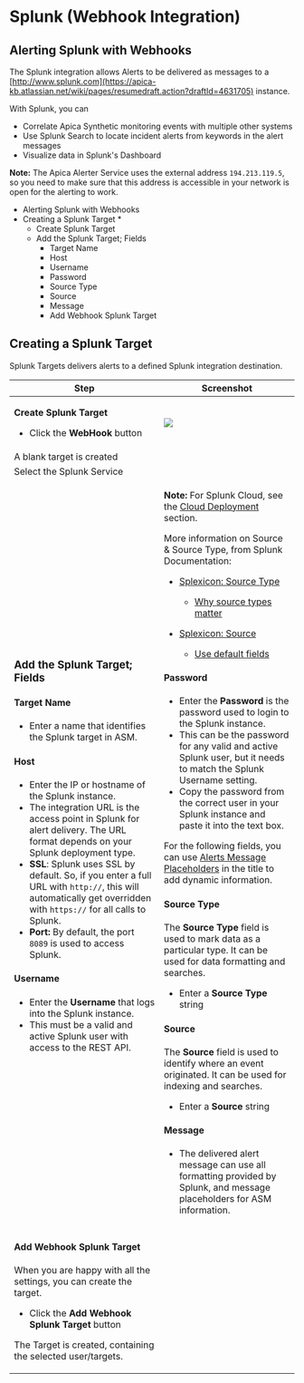 # Splunk (Webhook Integration)

## Alerting Splunk with Webhooks <a href="#splunk-webhookintegration-alertingsplunkwithwebhooks" id="splunk-webhookintegration-alertingsplunkwithwebhooks"></a>

The Splunk integration allows Alerts to be delivered as messages to a [http://www.splunk.com](https://apica-kb.atlassian.net/wiki/pages/resumedraft.action?draftId=4631705) instance.



With Splunk, you can

* Correlate Apica Synthetic monitoring events with multiple other systems
* Use Splunk Search to locate incident alerts from keywords in the alert messages
* Visualize data in Splunk's Dashboard

**Note:** The Apica Alerter Service uses the external address `194.213.119.5`, so you need to make sure that this address is accessible in your network is open for the alerting to work.

* Alerting Splunk with Webhooks
* Creating a Splunk Target
  *
    * Create Splunk Target
  * Add the Splunk Target; Fields
    * Target Name
    * Host
    * Username
    * Password
    * Source Type
    * Source
    * Message
    * Add Webhook Splunk Target

## Creating a Splunk Target <a href="#splunk-webhookintegration-creatingasplunktarget" id="splunk-webhookintegration-creatingasplunktarget"></a>

Splunk Targets delivers alerts to a defined Splunk integration destination.



| **Step**                                                                                                                                                                                                                                                                                                                                                                                                                                                                                                                                                                                                                                                                                                                                                                                                                                                                                                                                                                                                                                     | **Screenshot**                                                                                                                                                                                                                                                                                                                                                                                                                                                                                                                                                                                                                                                                                                                                                                                                                                                                                                                                                                                                                                                                                                                                                                                                                                                                                                                                                                                                                                                                                                                                                                                                                                                                                                                                                                                                                                                                                                                                                                                                                                                                                               |
| -------------------------------------------------------------------------------------------------------------------------------------------------------------------------------------------------------------------------------------------------------------------------------------------------------------------------------------------------------------------------------------------------------------------------------------------------------------------------------------------------------------------------------------------------------------------------------------------------------------------------------------------------------------------------------------------------------------------------------------------------------------------------------------------------------------------------------------------------------------------------------------------------------------------------------------------------------------------------------------------------------------------------------------------- | ------------------------------------------------------------------------------------------------------------------------------------------------------------------------------------------------------------------------------------------------------------------------------------------------------------------------------------------------------------------------------------------------------------------------------------------------------------------------------------------------------------------------------------------------------------------------------------------------------------------------------------------------------------------------------------------------------------------------------------------------------------------------------------------------------------------------------------------------------------------------------------------------------------------------------------------------------------------------------------------------------------------------------------------------------------------------------------------------------------------------------------------------------------------------------------------------------------------------------------------------------------------------------------------------------------------------------------------------------------------------------------------------------------------------------------------------------------------------------------------------------------------------------------------------------------------------------------------------------------------------------------------------------------------------------------------------------------------------------------------------------------------------------------------------------------------------------------------------------------------------------------------------------------------------------------------------------------------------------------------------------------------------------------------------------------------------------------------------------------ |
| <p><strong>Create Splunk Target</strong></p><ul><li>Click the <strong>WebHook</strong> button</li></ul>                                                                                                                                                                                                                                                                                                                                                                                                                                                                                                                                                                                                                                                                                                                                                                                                                                                                                                                                      | ![](../../../../.gitbook/assets/2134052352.png)                                                                                                                                                                                                                                                                                                                                                                                                                                                                                                                                                                                                                                                                                                                                                                                                                                                                                                                                                                                                                                                                                                                                                                                                                                                                                                                                                                                                                                                                                                                                                                                                                                                                                                                                                                                                                                                                                                                                                                                                                                                              |
| A blank target is created                                                                                                                                                                                                                                                                                                                                                                                                                                                                                                                                                                                                                                                                                                                                                                                                                                                                                                                                                                                                                    |                                                                                                                                                                                                                                                                                                                                                                                                                                                                                                                                                                                                                                                                                                                                                                                                                                                                                                                                                                                                                                                                                                                                                                                                                                                                                                                                                                                                                                                                                                                                                                                                                                                                                                                                                                                                                                                                                                                                                                                                                                                                                                              |
| Select the Splunk Service                                                                                                                                                                                                                                                                                                                                                                                                                                                                                                                                                                                                                                                                                                                                                                                                                                                                                                                                                                                                                    |                                                                                                                                                                                                                                                                                                                                                                                                                                                                                                                                                                                                                                                                                                                                                                                                                                                                                                                                                                                                                                                                                                                                                                                                                                                                                                                                                                                                                                                                                                                                                                                                                                                                                                                                                                                                                                                                                                                                                                                                                                                                                                              |
| <h3 id="splunk-webhookintegration-addthesplunktarget-fields">Add the Splunk Target; Fields</h3><h4 id="splunk-webhookintegration-targetname">Target Name</h4><ul><li>Enter a name that identifies the Splunk target in ASM.</li></ul><h4 id="splunk-webhookintegration-host">Host</h4><ul><li>Enter the IP or hostname of the Splunk instance.</li><li>The integration URL is the access point in Splunk for alert delivery. The URL format depends on your Splunk deployment type.</li><li><strong>SSL</strong>: Splunk uses SSL by default. So, if you enter a full URL with <code>http://</code>, this will automatically get overridden with <code>https://</code> for all calls to Splunk.</li><li><strong>Port:</strong> By default, the port <code>8089</code> is used to access Splunk.</li></ul><h4 id="splunk-webhookintegration-username">Username</h4><ul><li>Enter the <strong>Username</strong> that logs into the Splunk instance.</li><li>This must be a valid and active Splunk user with access to the REST API.</li></ul> | <p></p><p><strong>Note:</strong> For Splunk Cloud, see the <a href="https://apica-kb.atlassian.net/wiki/spaces/ASMDOCS/pages/4632821/Cloud+Deployment">Cloud Deployment</a> section.</p><p>More information on Source &#x26; Source Type, from Splunk Documentation:</p><ul><li><p><a href="https://docs.splunk.com/Splexicon:Source">Splexicon: Source Type</a></p><ul><li><a href="https://docs.splunk.com/Documentation/Splunk/7.2.7/Data/Whysourcetypesmatter">Why source types matter</a></li></ul></li><li><p><a href="https://docs.splunk.com/Splexicon:Source">Splexicon: Source</a></p><ul><li><a href="http://docs.splunk.com/Documentation/Splunk/6.6.3/Knowledge/Usedefaultfields">Use default fields</a></li></ul></li></ul><p></p><h4 id="splunk-webhookintegration-password">Password</h4><ul><li>Enter the <strong>Password</strong> is the password used to login to the Splunk instance.</li><li>This can be the password for any valid and active Splunk user, but it needs to match the Splunk Username setting.</li><li>Copy the password from the correct user in your Splunk instance and paste it into the text box.</li></ul><p>For the following fields, you can use <a href="https://apica-kb.atlassian.net/wiki/spaces/AM/pages/2134052980/Placeholders#New%3A-Message-Placeholders">Alerts Message Placeholders</a> in the title to add dynamic information.</p><h4 id="splunk-webhookintegration-sourcetype">Source Type</h4><p>The <strong>Source Type</strong> field is used to mark data as a particular type. It can be used for data formatting and searches.</p><ul><li>Enter a <strong>Source Type</strong> string</li></ul><h4 id="splunk-webhookintegration-source">Source</h4><p>The <strong>Source</strong> field is used to identify where an event originated. It can be used for indexing and searches.</p><ul><li>Enter a <strong>Source</strong> string</li></ul><h4 id="splunk-webhookintegration-message">Message</h4><ul><li>The delivered alert message can use all formatting provided by Splunk, and message placeholders for ASM information.</li></ul> |
| <h4 id="splunk-webhookintegration-addwebhooksplunktarget">Add Webhook Splunk Target</h4><p>When you are happy with all the settings, you can create the target.</p><ul><li>Click the <strong>Add Webhook Splunk Target</strong> button</li></ul><p>The Target is created, containing the selected user/targets.</p>                                                                                                                                                                                                                                                                                                                                                                                                                                                                                                                                                                                                                                                                                                                          |                                                                                                                                                                                                                                                                                                                                                                                                                                                                                                                                                                                                                                                                                                                                                                                                                                                                                                                                                                                                                                                                                                                                                                                                                                                                                                                                                                                                                                                                                                                                                                                                                                                                                                                                                                                                                                                                                                                                                                                                                                                                                                              |
